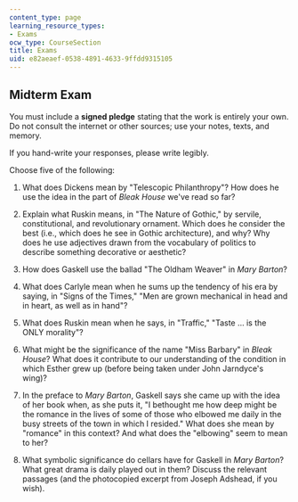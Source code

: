 ```yaml
---
content_type: page
learning_resource_types:
- Exams
ocw_type: CourseSection
title: Exams
uid: e82aeaef-0538-4891-4633-9ffdd9315105
---
```


Midterm Exam
------------

You must include a **signed pledge** stating that the work is entirely your own. Do not consult the internet or other sources; use your notes, texts, and memory.

If you hand-write your responses, please write legibly.

Choose five of the following:

1.  What does Dickens mean by "Telescopic Philanthropy"? How does he use the idea in the part of _Bleak House_ we've read so far?  
    
2.  Explain what Ruskin means, in "The Nature of Gothic," by servile, constitutional, and revolutionary ornament. Which does he consider the best (i.e., which does he see in Gothic architecture), and why? Why does he use adjectives drawn from the vocabulary of politics to describe something decorative or aesthetic?  
    
3.  How does Gaskell use the ballad "The Oldham Weaver" in _Mary Barton_?  
    
4.  What does Carlyle mean when he sums up the tendency of his era by saying, in "Signs of the Times," "Men are grown mechanical in head and in heart, as well as in hand"?  
    
5.  What does Ruskin mean when he says, in "Traffic," "Taste … is the ONLY morality"?  
    
6.  What might be the significance of the name "Miss Barbary" in _Bleak House_? What does it contribute to our understanding of the condition in which Esther grew up (before being taken under John Jarndyce's wing)?  
    
7.  In the preface to _Mary Barton_, Gaskell says she came up with the idea of her book when, as she puts it, "I bethought me how deep might be the romance in the lives of some of those who elbowed me daily in the busy streets of the town in which I resided." What does she mean by "romance" in this context? And what does the "elbowing" seem to mean to her?  
    
8.  What symbolic significance do cellars have for Gaskell in _Mary Barton_? What great drama is daily played out in them? Discuss the relevant passages (and the photocopied excerpt from Joseph Adshead, if you wish).